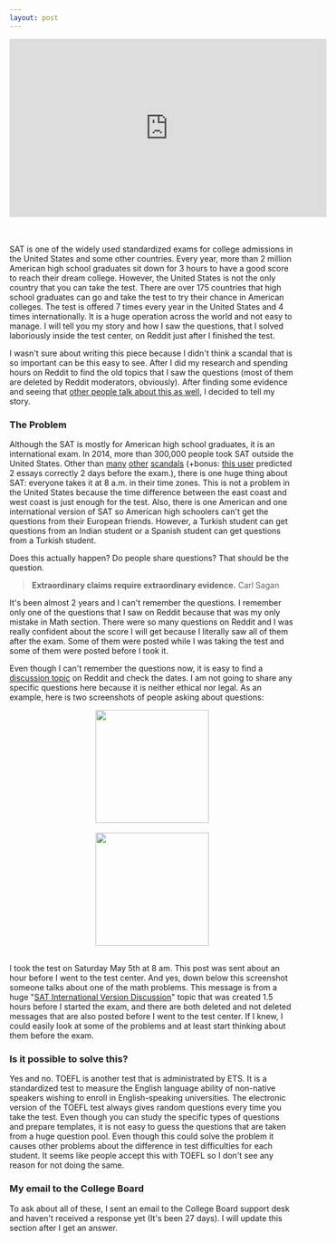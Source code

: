 ```yaml
---
layout: post
---
```

<center><iframe width="560" height="315" src="https://www.youtube.com/embed/H1Wbu_AF2e4" frameborder="0" allow="accelerometer; autoplay; encrypted-media; gyroscope; picture-in-picture" allowfullscreen></iframe></center><br /><br />


SAT is one of the widely used standardized exams for college admissions in the United States and some other countries. Every year, more than 2 million American high school graduates sit down for 3 hours to have a good score to reach their dream college. However, the United States is not the only country that you can take the test. There are over 175 countries that high school graduates can go and take the test to try their chance in American colleges. The test is offered 7 times every year in the United States and 4 times internationally. It is a huge operation across the world and not easy to manage. I will tell you my story and how I saw the questions, that I solved laboriously inside the test center, on Reddit just after I finished the test.

I wasn't sure about writing this piece because I didn't think a scandal that is so important can be this easy to see. After I did my research and spending hours on Reddit to find the old topics that I saw the questions (most of them are deleted by Reddit moderators, obviously). After finding some evidence and seeing that [other people talk about this as well](https://www.reddit.com/r/Sat/comments/blznjk/how_does_the_college_board_prevent_cheating/), I decided to tell my story.

### The Problem

Although the SAT is mostly for American high school graduates, it is an international exam. In 2014, more than 300,000 people took SAT outside the United States. Other than [many](https://www.theatlantic.com/education/archive/2016/03/how-sophisticated-test-scams-from-china-are-making-their-way-into-the-us/474474/) [other](https://www.applerouth.com/blog/2018/08/30/unpacking-the-august-sat-cheating-scandal/) [scandals](https://www.insidehighered.com/admissions/article/2019/03/11/college-board-calls-sat-three-countries) (+bonus: [this user](https://www.reddit.com/r/Sat/comments/8gr2zy/april_reading_passages_link_in_the_description/) predicted 2 essays correctly 2 days before the exam.), there is one huge thing about SAT: everyone takes it at 8 a.m. in their time zones. This is not a problem in the United States because the time difference between the east coast and west coast is just enough for the test. Also, there is one American and one international version of SAT so American high schoolers can't get the questions from their European friends. However, a Turkish student can get questions from an Indian student or a Spanish student can get questions from a Turkish student. 

Does this actually happen? Do people share questions? That should be the question.

> **Extraordinary claims require extraordinary evidence.** 
>  Carl Sagan

It's been almost 2 years and I can't remember the questions. I remember only one of the questions that I saw on Reddit because that was my only mistake in Math section. There were so many questions on Reddit and I was really confident about the score I will get because I literally saw all of them after the exam. Some of them were posted while I was taking the test and some of them were posted before I took it.

Even though I can't remember the questions now, it is easy to find a [discussion topic](https://www.reddit.com/r/Sat/comments/8h4th4/official_may_2018_international_sat_discussion/) on Reddit and check the dates. I am not going to share any specific questions here because it is neither ethical nor legal. As an example, here is two screenshots of people asking about questions:

<center>
<img src="http://atalaykutlay.com/datamoj/secondss.png" height="200" />
<br /><br />
<img src="http://atalaykutlay.com/datamoj/firstss.png" height="200" /><br /><br />
</center>

I took the test on Saturday May 5th at 8 am. This post was sent about an hour before I went to the test center. And yes, down below this screenshot someone talks about one of the math problems. This message is from a huge "[SAT International Version Discussion](https://www.reddit.com/r/Sat/comments/8h4th4/official_may_2018_international_sat_discussion/)" topic that was created 1.5 hours before I started the exam, and there are both deleted and not deleted messages that are also posted before I went to the test center. If I knew, I could easily look at some of the problems and at least start thinking about them before the exam.

### Is it possible to solve this?

Yes and no. TOEFL is another test that is administrated by ETS. It is a standardized test to measure the English language ability of non-native speakers wishing to enroll in English-speaking universities. The electronic version of the TOEFL test always gives random questions every time you take the test. Even though you can study the specific types of questions and prepare templates, it is not easy to guess the questions that are taken from a huge question pool. Even though this could solve the problem it causes other problems about the difference in test difficulties for each student. It seems like people accept this with TOEFL so I don't see any reason for not doing the same.

### My email to the College Board

To ask about all of these, I sent an email to the College Board support desk and haven't received a response yet (It's been 27 days). I will update this section after I get an answer.



